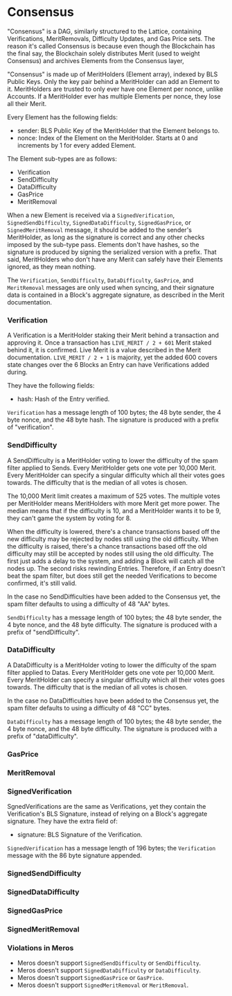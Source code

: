 # Consensus

"Consensus" is a DAG, similarly structured to the Lattice, containing Verifications, MeritRemovals, Difficulty Updates, and Gas Price sets. The reason it's called Consensus is because even though the Blockchain has the final say, the Blockchain solely distributes Merit (used to weight Consensus) and archives Elements from the Consensus layer,

"Consensus" is made up of MeritHolders (Element array), indexed by BLS Public Keys. Only the key pair behind a MeritHolder can add an Element to it. MeritHolders are trusted to only ever have one Element per nonce, unlike Accounts. If a MeritHolder ever has multiple Elements per nonce, they lose all their Merit.

Every Element has the following fields:

- sender: BLS Public Key of the MeritHolder that the Element belongs to.
- nonce: Index of the Element on the MeritHolder. Starts at 0 and increments by 1 for every added Element.

The Element sub-types are as follows:

- Verification
- SendDifficulty
- DataDifficulty
- GasPrice
- MeritRemoval

When a new Element is received via a `SignedVerification`, `SignedSendDifficulty`, `SignedDataDifficulty`, `SignedGasPrice`, or `SignedMeritRemoval` message, it should be added to the sender's MeritHolder, as long as the signature is correct and any other checks imposed by the sub-type pass. Elements don't have hashes, so the signature is produced by signing the serialized version with a prefix. That said, MeritHolders who don't have any Merit can safely have their Elements ignored, as they mean nothing.

The `Verification`, `SendDifficulty`, `DataDifficulty`, `GasPrice`, and `MeritRemoval` messages are only used when syncing, and their signature data is contained in a Block's aggregate signature, as described in the Merit documentation.

### Verification

A Verification is a MeritHolder staking their Merit behind a transaction and approving it. Once a transaction has `LIVE_MERIT / 2 + 601` Merit staked behind it, it is confirmed. Live Merit is a value described in the Merit documentation. `LIVE_MERIT / 2 + 1` is majority, yet the added 600 covers state changes over the 6 Blocks an Entry can have Verifications added during.

They have the following fields:

- hash: Hash of the Entry verified.

`Verification` has a message length of 100 bytes; the 48 byte sender, the 4 byte nonce, and the 48 byte hash. The signature is produced with a prefix of "verification".

### SendDifficulty

A SendDifficulty is a MeritHolder voting to lower the difficulty of the spam filter applied to Sends. Every MeritHolder gets one vote per 10,000 Merit. Every MeritHolder can specify a singular difficulty which all their votes goes towards. The difficulty that is the median of all votes is chosen.

The 10,000 Merit limit creates a maximum of 525 votes. The multiple votes per MeritHolder means MeritHolders with more Merit get more power. The median means that if the difficulty is 10, and a MeritHolder wants it to be 9, they can't game the system by voting for 8.

When the difficulty is lowered, there's a chance transactions based off the new difficulty may be rejected by nodes still using the old difficulty. When the difficulty is raised, there's a chance transactions based off the old difficulty may still be accepted by nodes still using the old difficulty. The first just adds a delay to the system, and adding a Block will catch all the nodes up. The second risks rewinding Entries. Therefore, if an Entry doesn't beat the spam filter, but does still get the needed Verifications to become confirmed, it's still valid.

In the case no SendDifficulties have been added to the Consensus yet, the spam filter defaults to using a difficulty of 48 "AA" bytes.

`SendDifficulty` has a message length of 100 bytes; the 48 byte sender, the 4 byte nonce, and the 48 byte difficulty. The signature is produced with a prefix of "sendDifficulty".

### DataDifficulty

A DataDifficulty is a MeritHolder voting to lower the difficulty of the spam filter applied to Datas. Every MeritHolder gets one vote per 10,000 Merit. Every MeritHolder can specify a singular difficulty which all their votes goes towards. The difficulty that is the median of all votes is chosen.

In the case no DataDifficulties have been added to the Consensus yet, the spam filter defaults to using a difficulty of 48 "CC" bytes.

`DataDifficulty` has a message length of 100 bytes; the 48 byte sender, the 4 byte nonce, and the 48 byte difficulty. The signature is produced with a prefix of "dataDifficulty".

### GasPrice

### MeritRemoval

### SignedVerification

SgnedVerifications are the same as Verifications, yet they contain the Verification's BLS Signature, instead of relying on a Block's aggregate signature. They have the extra field of:

- signature: BLS Signature of the Verification.

`SignedVerification` has a message length of 196 bytes; the `Verification` message with the 86 byte signature appended.

### SignedSendDifficulty

### SignedDataDifficulty

### SignedGasPrice

### SignedMeritRemoval

### Violations in Meros

- Meros doesn't support `SignedSendDifficulty` or `SendDifficulty`.
- Meros doesn't support `SignedDataDifficulty` or `DataDifficulty`.
- Meros doesn't support `SignedGasPrice` or `GasPrice`.
- Meros doesn't support `SignedMeritRemoval` or `MeritRemoval`.
